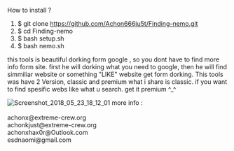 How to install ?
1. $ git clone https://github.com/Achon666ju5t/Finding-nemo.git
2. $ cd Finding-nemo
3. $ bash setup.sh
4. $ bash nemo.sh<br>

this tools is beautiful dorking form google , so you dont have to find more info form site.
first he will dorking what you need to google, then he will find simmiliar website or something "LIKE" website get form dorking.
This tools was have 2 Version, classic and premium
what i share is classic. 
if you want to find spesific webs like what u search. get it premium ^_^

<img src="https://image.ibb.co/fWHi38/Screenshot_2018_05_23_18_12_01.png" alt="Screenshot_2018_05_23_18_12_01" border="0">
more info : 
<br>
<br>achonx@extreme-crew.org
<br>achonkjust@extreme-crew.org
<br>achonxhax0r@Outlook.com
<br>esdnaomi@gmail.com
